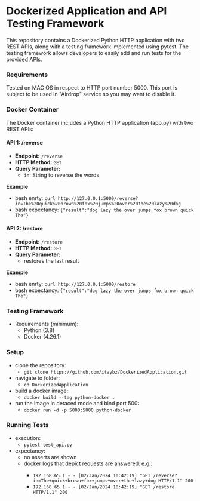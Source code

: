# Dockerized Application and API Testing Framework

This repository contains a Dockerized Python HTTP application with two REST APIs, along with a testing framework implemented using pytest. 
The testing framework allows developers to easily add and run tests for the provided APIs.

### Requirements ###

Tested on MAC OS in respect to HTTP port number 5000.
This port is subject to be used in "Airdrop" service so you may want to disable it.

### Docker Container ###

The Docker container includes a Python HTTP application (app.py) with two REST APIs:

#### API 1: /reverse

- **Endpoint:** `/reverse`
- **HTTP Method:** `GET`
- **Query Parameter:**
  - `in`: String to reverse the words

**Example**
- bash enrty: ```curl http://127.0.0.1:5000/reverse?in=The%20quick%20brown%20fox%20jumps%20over%20the%20lazy%20dog```
- bash expectancy: ```{"result":"dog lazy the over jumps fox brown quick The"}```


#### API 2: /restore

- **Endpoint:** `/restore`
- **HTTP Method:** `GET`
- **Query Parameter:**
  - restores the last result

**Example**
- bash enrty: ```curl http://127.0.0.1:5000/restore```
- bash expectancy: ```{"result":"dog lazy the over jumps fox brown quick The"}```


### Testing Framework ###
- Requirements (minimum):
  - Python (3.8)
  - Docker (4.26.1)


### Setup ###
- clone the repository: 
  - ```git clone https://github.com/itaybz/DockerizedApplication.git```
- navigate to folder:
  - ```cd DockerizedApplication```
- build a docker image:
  - ```docker build --tag python-docker .```
- run the image in detaced mode and bind port 500:
  - ```docker run -d -p 5000:5000 python-docker```


### Running Tests ###
- execution:
  - ```pytest test_api.py```
- expectancy: 
  - no asserts are shown
  - docker logs <container id> that depict requests are answered: e.g.:
    - ```192.168.65.1 - - [02/Jan/2024 10:42:19] "GET /reverse?in=The+quick+brown+fox+jumps+over+the+lazy+dog HTTP/1.1" 200```
    - ```192.168.65.1 - - [02/Jan/2024 10:42:19] "GET /restore HTTP/1.1" 200```

